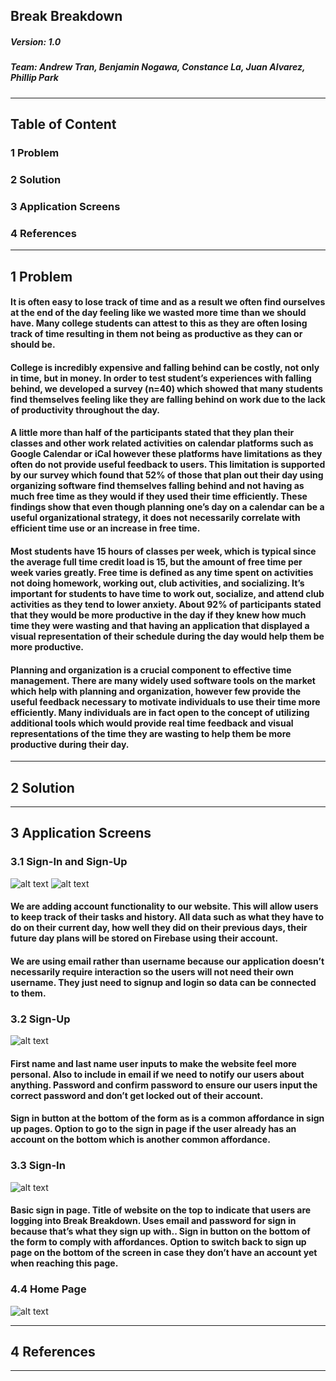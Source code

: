 ## **Break Breakdown**
##### Version: 1.0
##### Team: Andrew Tran, Benjamin Nogawa, Constance La, Juan Alvarez, Phillip Park

---
## **Table of Content**
### 1 Problem
### 2 Solution
### 3 Application Screens
### 4 References
---
## **1 Problem**
#### It is often easy to lose track of time and as a result we often find ourselves at the end of the day feeling like we wasted more time than we should have. Many college students can attest to this as they are often losing track of time resulting in them not being as productive as they can or should be. 
#### College is incredibly expensive and falling behind can be costly, not only in time, but in money. In order to test student’s experiences with falling behind, we developed a survey (n=40) which showed that many students find themselves feeling like they are falling behind on work due to the lack of productivity throughout the day.  
#### A little more than half of the participants stated that they plan their classes and other work related activities on calendar platforms such as Google Calendar or iCal however these platforms have limitations as they often do not provide useful feedback to users. This limitation is supported by our survey which found that 52% of those that plan out their day using organizing software find themselves falling behind and not having as much free time as they would if they used their time efficiently. These findings show that even though planning one’s day on a calendar can be a useful organizational strategy, it does not necessarily correlate with efficient time use or an increase in free time. 
#### Most students have 15 hours of classes per week, which is typical since the average full time credit load is 15, but the amount of free time per week varies greatly. Free time is defined as any time spent on activities not doing homework, working out, club activities, and socializing. It’s important for students to have time to work out, socialize, and attend club activities as they tend to lower anxiety. About 92% of participants stated that they would be more productive in the day if they knew how much time they were wasting and that having an application that displayed a visual representation of their schedule during the day would help them be more productive.
#### Planning and organization is a crucial component to effective time management. There are many widely used software tools on the market which help with planning and organization, however few provide the useful feedback necessary to motivate individuals to use their time more efficiently. Many individuals are in fact open to the concept of utilizing additional tools which would provide real time feedback and visual representations of the time they are wasting to help them be more productive during their day.  


---
## **2 Solution** 
---
## **3 Application Screens**
### **3.1 Sign-In and Sign-Up**
![alt text](img/signin.png "Sign-in") ![alt text](img/signup.png "Sign-up")

#### We are adding account functionality to our website. This will allow users to keep track of their tasks and history. All data such as what they have to do on their current day, how well they did on their previous days, their future day plans will be stored on Firebase using their account. 

#### We are using email rather than username because our application doesn’t necessarily require interaction so the users will not need their own username. They just need to signup and login so data can be connected to them.



### **3.2 Sign-Up**
![alt text](img/signup.png "Sign-up")
#### First name and last name user inputs to make the website feel more personal. Also to include in email if we need to notify our users about anything. Password and confirm password to ensure our users input the correct password and don’t get locked out of their account. 

#### Sign in button at the bottom of the form as is a common affordance in sign up pages. Option to go to the sign in page if the user already has an account on the bottom which is another common affordance.

### **3.3 Sign-In**
![alt text](img/signin.png "Sign-in")
#### Basic sign in page. Title of website on the top to indicate that users are logging into Break Breakdown. Uses email and password for sign in because that’s what they sign up with.. Sign in button on the bottom of the form to comply with affordances. Option to switch back to sign up page on the bottom of the screen in case they don’t have an account yet when reaching this page.

### **4.4 Home Page**
![alt text](img/homescreen.png "Homescreen")


---
## **4 References**
---
